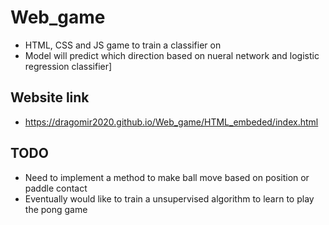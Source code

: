 # Web_game
- HTML, CSS and JS game to train a classifier on
- Model will predict which direction based on nueral network and logistic regression classifier]

## Website link
- https://dragomir2020.github.io/Web_game/HTML_embeded/index.html

## TODO
- Need to implement a method to make ball move based on position or paddle contact
- Eventually would like to train a unsupervised algorithm to learn to play the pong game
